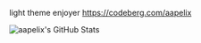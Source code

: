 light theme enjoyer
https://codeberg.com/aapelix

<img src="https://github-readme-stats.vercel.app/api?username=aapelix&theme=vue&show_icons=true&hide_border=true&count_private=true" alt="aapelix's GitHub Stats" />

